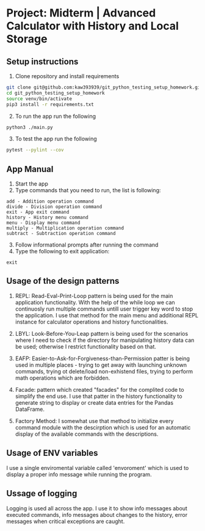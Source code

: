 # Project: Midterm | Advanced Calculator with History and Local Storage

## Setup instructions 

1. Clone repository and install requirements

```bash
git clone git@github.com:kaw393939/git_python_testing_setup_homework.git
cd git_python_testing_setup_homework
source venv/bin/activate
pip3 install -r requirements.txt
```

2. To run the app run the following

```bash
python3 ./main.py
```

3. To test the app run the following

```bash
pytest --pylint --cov
```

## App Manual

1. Start the app
2. Type commands that you need to run, the list is following:
```
add - Addition operation command
divide - Division operation command
exit - App exit command
history - History menu command
menu - Display menu command
multiply - Multiplication operation command
subtract - Subtraction operation command
```
3. Follow informational prompts after running the command
4. Type the following to exit application:
```
exit
```

## Usage of the design patterns

1. REPL: Read-Eval-Print-Loop pattern is being used for the main application functionality. With the help of the while loop we can continuosly run multiple commands untill user trigger key word to stop the application. I use that method for the main menu and additional REPL instance for calculator operations and history functionalities.

2. LBYL: Look-Before-You-Leap pattern is being used for the scenarios where I need to check if the directory for manipulating history data can be used; otherwise I restrict functionality based on that.

3. EAFP: Easier-to-Ask-for-Forgiveness-than-Permission patter is being used in multiple places - trying to get away with launching unknown commands, trying ot delete/load non-exhistend files, trying to perform math operations which are forbidden.

4. Facade: pattern which created "facades" for the complited code to simplify the end use. I use that patter in the history functionality to generate string to display or create data entries for the Pandas DataFrame.

5. Factory Method: I somewhat use that method to initialize every command module with the descirption which is used for an automatic display of the available commands with the descriptions.

## Usage of ENV variables

I use a single enviromental variable called 'envoroment' which is used to display a proper info message while running the program.

## Ussage of logging

Logging is used all across the app. I use it to show info messages about executed commands, info messages about changes to the history, error messages when critical exceptions are caught.